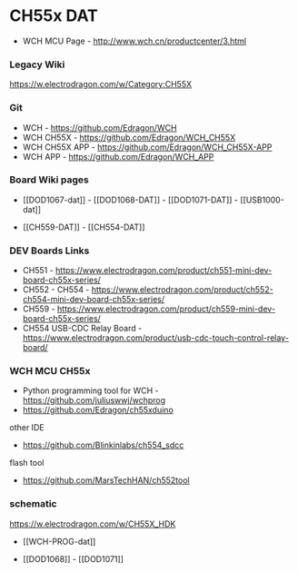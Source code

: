 
# CH55x DAT 

* WCH MCU Page - http://www.wch.cn/productcenter/3.html





### Legacy Wiki 
https://w.electrodragon.com/w/Category:CH55X



### Git
* WCH - https://github.com/Edragon/WCH
* WCH CH55X - https://github.com/Edragon/WCH_CH55X
* WCH CH55X APP - https://github.com/Edragon/WCH_CH55X-APP
* WCH APP - https://github.com/Edragon/WCH_APP


### Board Wiki pages 


- [[DOD1067-dat]] - [[DOD1068-DAT]] - [[DOD1071-DAT]] - [[USB1000-dat]]

- [[CH559-DAT]] - [[CH554-DAT]] 


### DEV Boards Links 
- CH551 - https://www.electrodragon.com/product/ch551-mini-dev-board-ch55x-series/
- CH552 - CH554 - https://www.electrodragon.com/product/ch552-ch554-mini-dev-board-ch55x-series/
- CH559 - https://www.electrodragon.com/product/ch559-mini-dev-board-ch55x-series/
- CH554 USB-CDC Relay Board - https://www.electrodragon.com/product/usb-cdc-touch-control-relay-board/


### WCH MCU CH55x 

- Python programming tool for WCH - https://github.com/juliuswwj/wchprog
- https://github.com/Edragon/ch55xduino

other IDE
- https://github.com/Blinkinlabs/ch554_sdcc

flash tool 
- https://github.com/MarsTechHAN/ch552tool

### schematic 

https://w.electrodragon.com/w/CH55X_HDK


- [[WCH-PROG-dat]]

- [[DOD1068]] - [[DOD1071]]